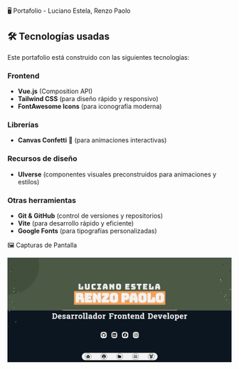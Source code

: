🖥️ Portafolio - Luciano Estela, Renzo Paolo

## 🛠️ Tecnologías usadas

Este portafolio está construido con las siguientes tecnologías:

### Frontend
- **Vue.js** (Composition API)
- **Tailwind CSS** (para diseño rápido y responsivo)
- **FontAwesome Icons** (para iconografía moderna)

### Librerías
- **Canvas Confetti** 🎉 (para animaciones interactivas)

### Recursos de diseño
- **UIverse** (componentes visuales preconstruidos para animaciones y estilos)

### Otras herramientas
- **Git & GitHub** (control de versiones y repositorios)
- **Vite** (para desarrollo rápido y eficiente)
- **Google Fonts** (para tipografías personalizadas)

🖼️ Capturas de Pantalla

![alt text](image-1.png)